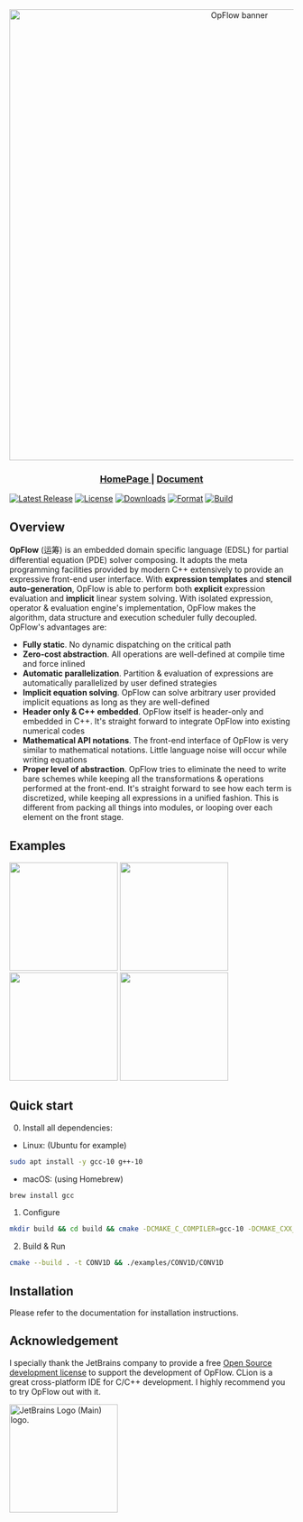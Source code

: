 <div align="center">
  <img width="800px" src="doc/assets/opflow_banner_slice.png" alt="OpFlow banner">
  <h3> <a href="https://opflow.cc/"> HomePage </a> | <a href="https://opflow.cc/doc"> Document </a> </h3>
</div>

[![Latest Release](https://img.shields.io/github/v/release/OpFlow-dev/OpFlow?color=blue&label=Latest%20Release)](https://github.com/OpFlow-dev/OpFlow/releases/latest)
[![License](https://img.shields.io/badge/license-MPL--2.0-blue)](https://github.com/OpFlow-dev/OpFlow/blob/master/LICENSE)
[![Downloads](https://img.shields.io/github/downloads/OpFlow-dev/OpFlow/total?color=blue&label=Downloads)](https://github.com/OpFlow-dev/OpFlow/releases/latest)
[![Format](https://img.shields.io/github/actions/workflow/status/OpFlow-dev/OpFlow/AutoFormat.yml?branch=master?color=green&label=Format)](https://github.com/OpFlow-dev/OpFlow/actions/workflows/AutoFormat.yml)
[![Build](https://img.shields.io/github/actions/workflow/status/OpFlow-dev/OpFlow/Build.yml?branch=master?color=green&label=Build)](https://github.com/OpFlow-dev/OpFlow/actions/workflows/Build.yml)

## Overview

**OpFlow** (运筹) is an embedded domain specific language (EDSL) for partial differential equation (PDE) solver composing.
It adopts the meta programming facilities provided by modern C++ extensively to provide an expressive front-end user
interface. With **expression templates** and **stencil auto-generation**, OpFlow is able to perform both **explicit** expression
evaluation and **implicit** linear system solving. With isolated expression, operator & evaluation engine's implementation,
OpFlow makes the algorithm, data structure and execution scheduler fully decoupled. OpFlow's advantages are:

- **Fully static**. No dynamic dispatching on the critical path
- **Zero-cost abstraction**. All operations are well-defined at compile time and force inlined
- **Automatic parallelization**. Partition & evaluation of expressions are automatically parallelized by user defined strategies
- **Implicit equation solving**. OpFlow can solve arbitrary user provided implicit equations as long as they are well-defined
- **Header only & C++ embedded**. OpFlow itself is header-only and embedded in C++. It's straight forward to integrate
  OpFlow into existing numerical codes
- **Mathematical API notations**. The front-end interface of OpFlow is very similar to mathematical notations. Little
  language noise will occur while writing equations
- **Proper level of abstraction**. OpFlow tries to eliminate the need to write bare schemes while keeping all the
  transformations & operations performed at the front-end. It's straight forward to see how each term is discretized,
  while keeping all expressions in a unified fashion. This is different from packing all things into modules, or
  looping over each element on the front stage.

## Examples
[<img src="doc/03_Examples/assets/weno.gif" height="192px">](examples/CONV1D/CONV1D.cpp)
[<img src="doc/03_Examples/assets/heattransfer.gif" height="192px">](examples/FTCS2D/FTCS-OMP.cpp)
[<img src="doc/03_Examples/assets/liddriven.gif" height="192px">](examples/LidDriven/LidDriven2D.cpp)
[<img src="doc/03_Examples/assets/amrls.gif" height="192px">](examples/LevelSet/AMRLS.cpp)

## Quick start

0. Install all dependencies:

- Linux: (Ubuntu for example)
```bash
sudo apt install -y gcc-10 g++-10
```
- macOS: (using Homebrew)
```bash
brew install gcc
```
1. Configure
```bash
mkdir build && cd build && cmake -DCMAKE_C_COMPILER=gcc-10 -DCMAKE_CXX_COMPILER=g++-10 -DOPFLOW_BUILD_EXAMPLES=ON ..
```
2. Build & Run
```bash
cmake --build . -t CONV1D && ./examples/CONV1D/CONV1D
```
## Installation

Please refer to the documentation for installation instructions.


## Acknowledgement
I specially thank the JetBrains company to provide a free [Open Source development license](https://jb.gg/OpenSourceSupport) to support the
development of OpFlow. CLion is a great cross-platform IDE for C/C++ development. I highly recommend you to try OpFlow out with it.

<img src="https://resources.jetbrains.com/storage/products/company/brand/logos/jb_beam.png" alt="JetBrains Logo (Main) logo." height="192px">
